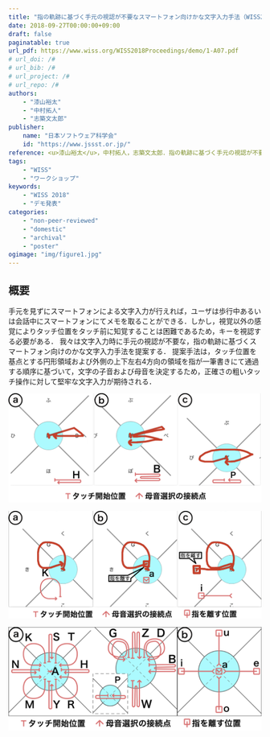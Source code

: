 ```yaml
---
title: "指の軌跡に基づく手元の視認が不要なスマートフォン向けかな文字入力手法（WISS2018）"
date: 2018-09-27T00:00:00+09:00
draft: false
paginatable: true
url_pdf: https://www.wiss.org/WISS2018Proceedings/demo/1-A07.pdf
# url_doi: /#
# url_bib: /#
# url_project: /#
# url_repo: /#
authors:
    - "漆山裕太"
    - "中村拓人"
    - "志築文太郎"
publisher:
    name: "日本ソフトウェア科学会"
    id: "https://www.jssst.or.jp/"
reference: <u>漆山裕太</u>，中村拓人，志築文太郎．指の軌跡に基づく手元の視認が不要なスマートフォン向けかな文字入力手法．第26回インタラクティブシステムとソフトウェアに関するワークショップ（WISS2018），日本ソフトウェア科学会，2018年9月，2 pages．
tags:
    - "WISS"
    - "ワークショップ"
keywords:
    - "WISS 2018"
    - "デモ発表"
categories:
    - "non-peer-reviewed"
    - "domestic"
    - "archival"
    - "poster"
ogimage: "img/figure1.jpg"
---
```


## 概要

手元を見ずにスマートフォンによる文字入力が行えれば，ユーザは歩行中あるいは会話中にスマートフォンにてメモを取ることができる．しかし，視覚以外の感覚によりタッチ位置をタッチ前に知覚することは困難であるため，キーを視認する必要がある．
我々は文字入力時に手元の視認が不要な，指の軌跡に基づくスマートフォン向けのかな文字入力手法を提案する．
提案手法は，タッチ位置を基点とする円形領域および外側の上下左右4方向の領域を指が一筆書きにて通過する順序に基づいて，文字の子音および母音を決定するため，正確さの粗いタッチ操作に対して堅牢な文字入力が期待される．

<!--more-->

![子音選択の様子．a：ハ行の選択．b：バ行の選択．c：パ行の選択．](img/figure1.jpg)

![子音選択に続く母音選択の様子．a：カ行の選択．b：aに続きア段の選択．c：aに続きイ段の選択．](img/figure2.jpg)

![子音および母音すべてに対応する指の軌跡の略図．a：子音に対応する軌跡．b：母音に対応する軌跡．](img/figure3.jpg)
